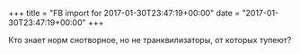 +++
title = "FB import for 2017-01-30T23:47:19+00:00"
date = "2017-01-30T23:47:19+00:00"
+++

Кто знает норм снотворное, но не транквилизаторы, от которых тупеют?



